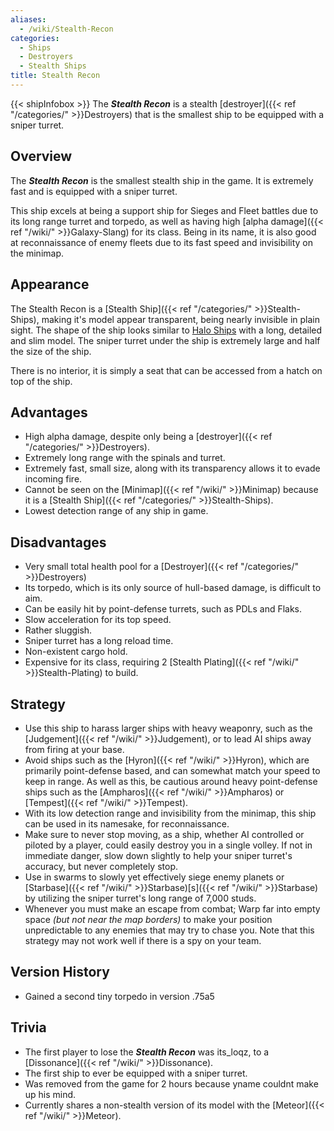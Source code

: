 ```yaml
---
aliases:
  - /wiki/Stealth-Recon
categories:
  - Ships
  - Destroyers
  - Stealth Ships
title: Stealth Recon
---
```


{{< shipInfobox >}} The **_Stealth Recon_** is a stealth [destroyer]({{< ref "/categories/" >}}Destroyers) that is the smallest ship to be equipped with a sniper turret.

## Overview

The **_Stealth Recon_** is the smallest stealth ship in the game. It is extremely fast and is equipped with a sniper turret.

This ship excels at being a support ship for Sieges and Fleet battles due to its long range turret and torpedo, as well as having high [alpha damage]({{< ref "/wiki/" >}}Galaxy-Slang) for its class. Being in its name, it is also good at reconnaissance of enemy fleets due to its fast speed and invisibility on the minimap.

## Appearance

The Stealth Recon is a [Stealth Ship]({{< ref "/categories/" >}}Stealth-Ships), making it's model appear transparent, being nearly invisible in plain sight. The shape of the ship looks similar to [Halo Ships](https://halo.fandom.com/wiki/UNSC_Starship) with a long, detailed and slim model. The sniper turret under the ship is extremely large and half the size of the ship.

There is no interior, it is simply a seat that can be accessed from a hatch on top of the ship.

## Advantages

- High alpha damage, despite only being a [destroyer]({{< ref "/categories/" >}}Destroyers).
- Extremely long range with the spinals and turret.
- Extremely fast, small size, along with its transparency allows it to evade incoming fire.
- Cannot be seen on the [Minimap]({{< ref "/wiki/" >}}Minimap) because it is a [Stealth Ship]({{< ref "/categories/" >}}Stealth-Ships).
- Lowest detection range of any ship in game.

## Disadvantages

- Very small total health pool for a [Destroyer]({{< ref "/categories/" >}}Destroyers)
- Its torpedo, which is its only source of hull-based damage, is difficult to aim.
- Can be easily hit by point-defense turrets, such as PDLs and Flaks.
- Slow acceleration for its top speed.
- Rather sluggish.
- Sniper turret has a long reload time.
- Non-existent cargo hold.
- Expensive for its class, requiring 2 [Stealth Plating]({{< ref "/wiki/" >}}Stealth-Plating) to build.

## Strategy

- Use this ship to harass larger ships with heavy weaponry, such as the [Judgement]({{< ref "/wiki/" >}}Judgement), or to lead AI ships away from firing at your base.
- Avoid ships such as the [Hyron]({{< ref "/wiki/" >}}Hyron), which are primarily point-defense based, and can somewhat match your speed to keep in range. As well as this, be cautious around heavy point-defense ships such as the [Ampharos]({{< ref "/wiki/" >}}Ampharos) or [Tempest]({{< ref "/wiki/" >}}Tempest).
- With its low detection range and invisibility from the minimap, this ship can be used in its namesake, for reconnaissance.
- Make sure to never stop moving, as a ship, whether AI controlled or piloted by a player, could easily destroy you in a single volley. If not in immediate danger, slow down slightly to help your sniper turret's accuracy, but never completely stop.
- Use in swarms to slowly yet effectively siege enemy planets or [Starbase]({{< ref "/wiki/" >}}Starbase)[s]({{< ref "/wiki/" >}}Starbase) by utilizing the sniper turret's long range of 7,000 studs.
- Whenever you must make an escape from combat; Warp far into empty space _(but not near the map borders)_ to make your position unpredictable to any enemies that may try to chase you. Note that this strategy may not work well if there is a spy on your team.

## Version History

- Gained a second tiny torpedo in version .75a5

## Trivia

- The first player to lose the **_Stealth Recon_** was its_loqz, to a [Dissonance]({{< ref "/wiki/" >}}Dissonance).
- The first ship to ever be equipped with a sniper turret.
- Was removed from the game for 2 hours because yname couldnt make up his mind.
- Currently shares a non-stealth version of its model with the [Meteor]({{< ref "/wiki/" >}}Meteor).
